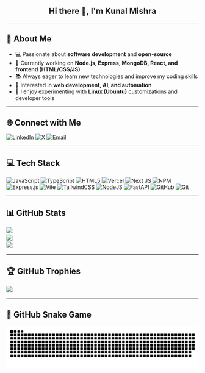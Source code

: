 <h2 align="center">Hi there 👋, I'm Kunal Mishra</h2>

---

## 🚀 About Me  
- 💻 Passionate about **software development** and **open-source**  
- 🔨 Currently working on **Node.js, Express, MongoDB, React, and frontend (HTML/CSS/JS)**  
- 📚 Always eager to learn new technologies and improve my coding skills  
- 🤖 Interested in **web development, AI, and automation**  
- 🐧 I enjoy experimenting with **Linux (Ubuntu)** customizations and developer tools  

---

## 🌐 Connect with Me  
[![LinkedIn](https://img.shields.io/badge/LinkedIn-%230077B5.svg?logo=linkedin&logoColor=white)](https://linkedin.com/in/kunal-mishra-5j25) 
[![X](https://img.shields.io/badge/X-black.svg?logo=X&logoColor=white)](https://x.com/@Kunal_224u8138) 
[![Email](https://img.shields.io/badge/Email-D14836?logo=gmail&logoColor=white)](mailto:kunal.pr.mishra@gmail.com)  

---

## 💻 Tech Stack  
![JavaScript](https://img.shields.io/badge/javascript-%23323330.svg?style=for-the-badge&logo=javascript&logoColor=%23F7DF1E) 
![TypeScript](https://img.shields.io/badge/typescript-%23007ACC.svg?style=for-the-badge&logo=typescript&logoColor=white) 
![HTML5](https://img.shields.io/badge/html5-%23E34F26.svg?style=for-the-badge&logo=html5&logoColor=white) 
![Vercel](https://img.shields.io/badge/vercel-%23000000.svg?style=for-the-badge&logo=vercel&logoColor=white) 
![Next JS](https://img.shields.io/badge/Next-black?style=for-the-badge&logo=next.js&logoColor=white) 
![NPM](https://img.shields.io/badge/NPM-%23CB3837.svg?style=for-the-badge&logo=npm&logoColor=white) 
![Express.js](https://img.shields.io/badge/express.js-%23404d59.svg?style=for-the-badge&logo=express&logoColor=%2361DAFB) 
![Vite](https://img.shields.io/badge/vite-%23646CFF.svg?style=for-the-badge&logo=vite&logoColor=white) 
![TailwindCSS](https://img.shields.io/badge/tailwindcss-%2338B2AC.svg?style=for-the-badge&logo=tailwind-css&logoColor=white) 
![NodeJS](https://img.shields.io/badge/node.js-6DA55F?style=for-the-badge&logo=node.js&logoColor=white) 
![FastAPI](https://img.shields.io/badge/FastAPI-005571?style=for-the-badge&logo=fastapi) 
![GitHub](https://img.shields.io/badge/github-%23121011.svg?style=for-the-badge&logo=github&logoColor=white) 
![Git](https://img.shields.io/badge/git-%23F05033.svg?style=for-the-badge&logo=git&logoColor=white)  

---

## 📊 GitHub Stats  
![](https://github-readme-stats.vercel.app/api?username=Kunal-Mishra-5725&theme=transparent&hide_border=true&include_all_commits=true&count_private=true)  
![](https://nirzak-streak-stats.vercel.app/?user=Kunal-Mishra-5725&theme=transparent&hide_border=true)  
![](https://github-readme-stats.vercel.app/api/top-langs/?username=Kunal-Mishra-5725&theme=transparent&hide_border=true&include_all_commits=true&count_private=true&layout=compact)  

---

## 🏆 GitHub Trophies  
![](https://github-profile-trophy.vercel.app/?username=Kunal-Mishra-5725&theme=transparent&no-frame=true&no-bg=false&margin-w=4)  

---

## 🐍 GitHub Snake Game   
<picture>
  <source media="(prefers-color-scheme: dark)" srcset="https://raw.githubusercontent.com/Kunal-Mishra-5725/Kunal-Mishra-5725/output/github-snake-dark.svg" />
  <source media="(prefers-color-scheme: light)" srcset="https://raw.githubusercontent.com/Kunal-Mishra-5725/Kunal-Mishra-5725/output/github-snake.svg" />
  <img alt="github contribution grid snake animation" src="https://raw.githubusercontent.com/Kunal-Mishra-5725/Kunal-Mishra-5725/output/github-snake.svg" />
</picture>

